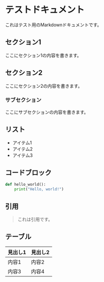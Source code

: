 # テストドキュメント

これはテスト用のMarkdownドキュメントです。

## セクション1

ここにセクション1の内容を書きます。

## セクション2

ここにセクション2の内容を書きます。

### サブセクション

ここにサブセクションの内容を書きます。

## リスト

- アイテム1
- アイテム2
- アイテム3

## コードブロック

```python
def hello_world():
    print("Hello, world!")
```

## 引用

> これは引用です。

## テーブル

| 見出し1 | 見出し2 |
| ------- | ------- |
| 内容1   | 内容2   |
| 内容3   | 内容4   |
